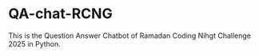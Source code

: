 # QA-chat-RCNG
This is the Question Answer Chatbot of Ramadan Coding Nihgt Challenge 2025 in Python. 
